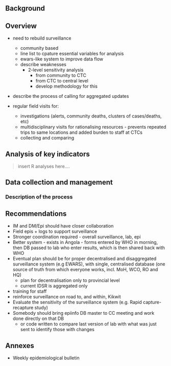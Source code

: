 <!-- # Post-Hurricane Matthew réponse
# Mission report on epidemiology, surveillance & data management
*Jonathan Polonsky, Epidemiologist, WHO Emergencies Programme* -->

## Background


## Overview

- need to rebuild surveillance
  + community based
  + line list to cpature essential variables for analysis
  + ewars-like system to improve data flow
  + describe weaknesses
    * 2-level sensitivity analysis
      - from community to CTC
      - from CTC to central level
      - develop methodology for this

- describe the process of calling for aggregated updates

- regular field visits for:
  + investigations (alerts, community deaths, clusters of cases/deaths, etc)
  + multidisciplinary visits for rationalising resources - prevents repeated trips to same locations and added burden to staff at CTCs
  + collecting and comparing 

## Analysis of key indicators
> insert R analyses here....


## Data collection and management
### Description of the process


## Recommendations
- IM and DM/Epi should have closer collaboration
- Field epis + logs to support surveillance
- Stronger coordination required - overall surveillance, lab, epi
- Better system - exists in Angola - forms entered by WHO in morning, then DB passed to lab who enter results, which is then shared back with WHO
- Eventual plan should be for proper decentralised and disaggregated surveillance system (e.g EWARS), with single, centralised database (one source of truth from which everyone works, incl. MoH, WCO, RO and HQ)
    + plan for decentralisation only to provincial level
    + current IDSR is aggregated only
- training for staff
- reinforce surveillance on road to, and within, Kikwit
- Evaluate the sensitivity of the surveillance system (e.g. Rapid capture-recapture study)
- Somebody should bring epiinfo DB master to CC meeting and work done directly on that DB
    + or code written to compare last version of lab with what was just sent to identify those with changes


## Annexes
- Weekly epidemiological bulletin

